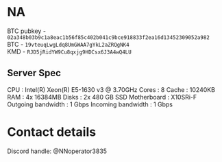 # NA
BTC pubkey - `02a348b03b9c1a8eac1b56f85c402b041c9bce918833f2ea16d13452309052a982`  
BTC - `19vteuqLwgLdq8UmGWAA7gYkL2aZRQgNK4`  
KMD - `RJD5jRidYW9Cu8qxjg9HDCsx6J3A4wQ4LU`

## Server Spec
CPU : Intel(R) Xeon(R) E5-1630 v3 @ 3.70GHz 
Cores : 8 
Cache : 10240KB
RAM :  4x 16384MB
Disks :  2x 480 GB SSD
Motherboard : X10SRi-F
Outgoing bandwidth : 1 Gbps
Incoming bandwidth : 1 Gbps

# Contact details

Discord handle: @NNoperator3835

